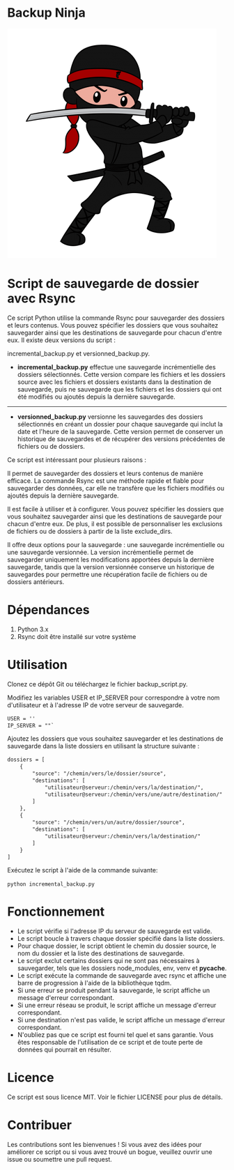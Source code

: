 # Backup Ninja

![Nom de l'image](logo.png)


# Script de sauvegarde de dossier avec Rsync

Ce script Python utilise la commande Rsync pour sauvegarder des dossiers et leurs contenus. Vous pouvez spécifier les dossiers que vous souhaitez sauvegarder ainsi que les destinations de sauvegarde pour chacun d'entre eux. Il existe deux versions du script : 

incremental_backup.py et versionned_backup.py.

* **incremental_backup.py** effectue une sauvegarde incrémentielle des dossiers sélectionnés. Cette version compare les fichiers et les dossiers source avec les fichiers et dossiers existants dans la destination de sauvegarde, puis ne sauvegarde que les fichiers et les dossiers qui ont été modifiés ou ajoutés depuis la dernière sauvegarde.

----


* **versionned_backup.py** versionne les sauvegardes des dossiers sélectionnés en créant un dossier pour chaque sauvegarde qui inclut la date et l'heure de la sauvegarde. Cette version permet de conserver un historique de sauvegardes et de récupérer des versions précédentes de fichiers ou de dossiers.

Ce script est intéressant pour plusieurs raisons :

Il permet de sauvegarder des dossiers et leurs contenus de manière efficace. La commande Rsync est une méthode rapide et fiable pour sauvegarder des données, car elle ne transfère que les fichiers modifiés ou ajoutés depuis la dernière sauvegarde.

Il est facile à utiliser et à configurer. Vous pouvez spécifier les dossiers que vous souhaitez sauvegarder ainsi que les destinations de sauvegarde pour chacun d'entre eux. De plus, il est possible de personnaliser les exclusions de fichiers ou de dossiers à partir de la liste exclude_dirs.

Il offre deux options pour la sauvegarde : une sauvegarde incrémentielle ou une sauvegarde versionnée. La version incrémentielle permet de sauvegarder uniquement les modifications apportées depuis la dernière sauvegarde, tandis que la version versionnée conserve un historique de sauvegardes pour permettre une récupération facile de fichiers ou de dossiers antérieurs.


# Dépendances

1. Python 3.x
2. Rsync doit être installé sur votre système

# Utilisation

Clonez ce dépôt Git ou téléchargez le fichier backup_script.py.

Modifiez les variables USER et IP_SERVER pour correspondre à votre nom d'utilisateur et à l'adresse IP de votre serveur de sauvegarde.

    USER = ''
    IP_SERVER = ""`

Ajoutez les dossiers que vous souhaitez sauvegarder et les destinations de sauvegarde dans la liste dossiers en utilisant la structure suivante :

```
dossiers = [
    {
        "source": "/chemin/vers/le/dossier/source",
        "destinations": [
            "utilisateur@serveur:/chemin/vers/la/destination/",
            "utilisateur@serveur:/chemin/vers/une/autre/destination/"
        ]
    },
    {
        "source": "/chemin/vers/un/autre/dossier/source",
        "destinations": [
            "utilisateur@serveur:/chemin/vers/la/destination/"
        ]
    }
]

```
Exécutez le script à l'aide de la commande suivante:

`python incremental_backup.py`

# Fonctionnement

* Le script vérifie si l'adresse IP du serveur de sauvegarde est valide.
* Le script boucle à travers chaque dossier spécifié dans la liste dossiers.
* Pour chaque dossier, le script obtient le chemin du dossier source, le nom du dossier et la liste des destinations de sauvegarde.
* Le script exclut certains dossiers qui ne sont pas nécessaires à sauvegarder, tels que les dossiers node_modules, env, venv et __pycache__.
* Le script exécute la commande de sauvegarde avec rsync et affiche une barre de progression à l'aide de la bibliothèque tqdm.
* Si une erreur se produit pendant la sauvegarde, le script affiche un message d'erreur correspondant.
* Si une erreur réseau se produit, le script affiche un message d'erreur correspondant.
* Si une destination n'est pas valide, le script affiche un message d'erreur correspondant.
* N'oubliez pas que ce script est fourni tel quel et sans garantie. Vous êtes responsable de l'utilisation de ce script et de toute perte de données qui pourrait en résulter.

# Licence

Ce script est sous licence MIT. Voir le fichier LICENSE pour plus de détails.

# Contribuer

Les contributions sont les bienvenues ! Si vous avez des idées pour améliorer ce script ou si vous avez trouvé un bogue, veuillez ouvrir une issue ou soumettre une pull request.